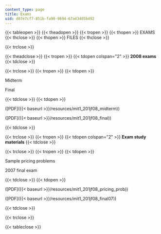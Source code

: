 ```yaml
---
content_type: page
title: Exams
uid: d07e7cf7-851b-fa90-9694-67a43405b492
---
```


{{< tableopen >}}
{{< theadopen >}}
{{< tropen >}}
{{< thopen >}}
EXAMS
{{< thclose >}}
{{< thopen >}}
FILES
{{< thclose >}}

{{< trclose >}}

{{< theadclose >}}
{{< tropen >}}
{{< tdopen colspan="2" >}}
**2008 exams**
{{< tdclose >}}

{{< trclose >}}
{{< tropen >}}
{{< tdopen >}}


Midterm

Final


{{< tdclose >}}
{{< tdopen >}}


([PDF]({{< baseurl >}}/resources/mit1_201jf08_midterm))

([PDF]({{< baseurl >}}/resources/mit1_201jf08_final))


{{< tdclose >}}

{{< trclose >}}
{{< tropen >}}
{{< tdopen colspan="2" >}}
**Exam study materials**
{{< tdclose >}}

{{< trclose >}}
{{< tropen >}}
{{< tdopen >}}


Sample pricing problems

2007 final exam


{{< tdclose >}}
{{< tdopen >}}


([PDF]({{< baseurl >}}/resources/mit1_201jf08_pricing_prob))

([PDF]({{< baseurl >}}/resources/mit1_201jf08_final07))


{{< tdclose >}}

{{< trclose >}}

{{< tableclose >}}